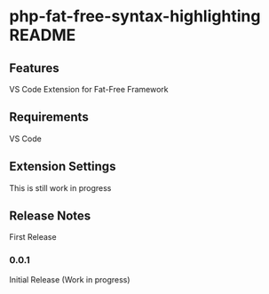 # php-fat-free-syntax-highlighting README


## Features

VS Code Extension for Fat-Free Framework

## Requirements
VS Code

## Extension Settings

This is still work in progress

## Release Notes

First Release

### 0.0.1
Initial Release (Work in progress)